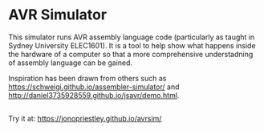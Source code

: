 # AVR Simulator

This simulator runs AVR assembly language code (particularly as taught in Sydney University ELEC1601). It is a tool to help show what happens inside the hardware of a computer so that a more comprehensive understadning of assembly language can be gained.


Inspiration has been drawn from others such as https://schweigi.github.io/assembler-simulator/ and http://daniel3735928559.github.io/jsavr/demo.html.

##
Try it at: https://jonopriestley.github.io/avrsim/
